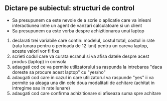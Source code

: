## Dictare pe subiectul: structuri de control

* Sa presupunem ca este nevoie de a scrie o aplicatie care va inlesni interactiunea intre un agent de vanzari calculatoare si un client
* Sa presupunem ca este vorba despre achizitionarea unui laptop

1. declarati trei variabile care contin: modelul, costul total, costul in rate (rata lunara pentru o perioada de 12 luni) pentru un careva laptop, aceste valori vor fi fixe
2. scrieti codul care va curata ecranul si va afisa datele despre acest produs (laptop) in consola
3. adaugati cod ce va permite utilizatorului sa raspunda la intrebarea "daca doreste sa procure acest laptop" cu "yes/no"
4. adaugati cod care in cazul in care utilizatorul va raspunde "yes" ii va permite sa aleaga una din cele doua modalitati de achitare (achitat in intregime sau in rate lunare)
5. adaugati cod care confirma achizitionare si afiseaza suma spre achitare
